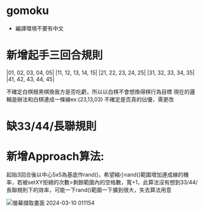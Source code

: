 # gomoku

 * 編譯環境不要有中文

 # 新增起手三回合規則
 
|01, 02, 03, 04, 05|
|11, 12, 13, 14, 15|
|21, 22, 23, 24, 25|
|31, 32, 33, 34, 35|
|41, 42, 43, 44, 45|

不確定白棋根黑棋換我方是否吃虧，所以以白棋不會想換得棋行為目標
現在的邏輯是辦法和白棋連成一條線ex:(23,13,03)
不確定是否真的佔優，需更改

 # 缺33/44/長聯規則

 # 新增Approach算法:

 起始3回合後以中心5x5為基底作rand()，希望縮小rand()範圍增加連成線的機率，若被setXY拒絕的次數>剩餘範圍內的空格數，寬+1，此算法沒有想到33/44/長聯規則下的效率，可能一下rand()範圍一下擴到很大，失去算法用意
 
 ![螢幕擷取畫面 2024-03-10 011154](https://github.com/ntut-Tu/gomoku/assets/160988691/043c8275-14e0-4cec-8523-8ead17e8f23a)

